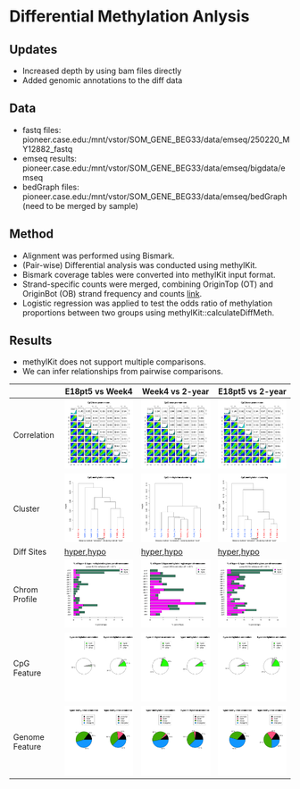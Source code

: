 
# Differential Methylation Anlysis 
## Updates
- Increased depth by using bam files directly
- Added genomic annotations to the diff data

## Data
- fastq files: pioneer.case.edu:/mnt/vstor/SOM_GENE_BEG33/data/emseq/250220_MY12882_fastq
- emseq results: pioneer.case.edu:/mnt/vstor/SOM_GENE_BEG33/data/emseq/bigdata/emseq
- bedGraph files: pioneer.case.edu:/mnt/vstor/SOM_GENE_BEG33/data/emseq/bedGraph (need to be merged by sample)

## Method
- Alignment was performed using Bismark.
- (Pair-wise) Differential analysis was conducted using methylKit.
- Bismark coverage tables were converted into methylKit input format.
- Strand-specific counts were merged, combining OriginTop (OT) and OriginBot (OB) strand frequency and counts [link](../results/2025-04-04).
- Logistic regression was applied to test the odds ratio of methylation proportions between two groups using methylKit::calculateDiffMeth.

## Results
- methylKit does not support multiple comparisons.
- We can infer relationships from pairwise comparisons.

| | E18pt5 vs Week4 | Week4 vs 2-year | E18pt5 vs 2-year |
|-|-|-|-| 
| Correlation |![cor](../results/2025-04-04/E18pt5_vs_Week4_cor.png)|![cor](../results/2025-04-04/Week4_vs_2-year_cor.png)|![cor](../results/2025-04-04/E18pt5_vs_2-year_cor.png)|
| Cluster|![cluster](../results/2025-04-04/E18pt5_vs_Week4_cluster.png)|![cluster](../results/2025-04-04/Week4_vs_2-year_cluster.png)|![cluster](../results/2025-04-04/E18pt5_vs_2-year_cluster.png)|
| Diff Sites |[hyper](../results/2025-04-04/E18pt5_vs_Week4_diff_25p_05q_hyper.tsv),[hypo](../results/2025-04-04/E18pt5_vs_Week4_diff_25p_05q_hypo.tsv)|[hyper](../results/2025-04-04/Week4_vs_2-year_diff_25p_05q_hyper.tsv),[hypo](../results/2025-04-04/Week4_vs_2-year_diff_25p_05q_hypo.tsv)|[hyper](../results/2025-04-04/E18pt5_vs_2-year_diff_25p_05q_hyper.tsv),[hypo](../results/2025-04-04/E18pt5_vs_2-year_diff_25p_05q_hypo.tsv)|
| Chrom Profile|![chrom_fig](../results/2025-04-04/E18pt5_vs_Week4_diff_25p_05q_per_chrom.png)|![chrom_fig](../results/2025-04-04/Week4_vs_2-year_diff_25p_05q_per_chrom.png)|![chrom_fig](../results/2025-04-04/E18pt5_vs_2-year_diff_25p_05q_per_chrom.png)|
| CpG Feature |![cpg_fig](../results/2025-04-04/E18pt5_vs_Week4_diff_25p_05q_per_cpgfeature.png)|![cpg_fig](../results/2025-04-04/Week4_vs_2-year_diff_25p_05q_per_cpgfeature.png)|![cpg_fig](../results/2025-04-04/E18pt5_vs_2-year_diff_25p_05q_per_cpgfeature.png)|
| Genome Feature |![genome_fig](../results/2025-04-04/E18pt5_vs_Week4_diff_25p_05q_per_genomefeature.png)|![genome_fig](../results/2025-04-04/Week4_vs_2-year_diff_25p_05q_per_genomefeature.png)|![genome_fig](../results/2025-04-04/E18pt5_vs_2-year_diff_25p_05q_per_genomefeature.png)|
